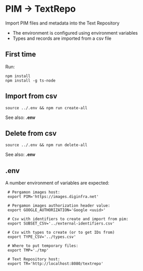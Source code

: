 # PIM -> TextRepo

Import PIM files and metadata into the Text Repository
- The environment is configured using environment variables
- Types and records are imported from a csv file

## First time
Run:
```
npm install
npm install -g ts-node
```

## Import from csv
```
source ../.env && npm run create-all
```
See also: **.env**

## Delete from csv
```
source ../.env && npm run delete-all
```
See also: **.env**

## .env

A number environment of variables are expected:

```
 # Pergamon images host:
 export PIM='https://images.diginfra.net'

 # Pergamon images authorization header value:
 export GOOGLE_AUTHORIZATION='Google <uuid>'

 # Csv with identifiers to create and import from pim:
 export SUBSET_CSV='../external-identifiers.csv'
 
 # Csv with types to create (or to get IDs from)
 export TYPE_CSV='../types.csv'

 # Where to put temporary files:
 export TMP='./tmp'

 # Text Repository host:
 export TR='http://localhost:8080/textrepo'
```

